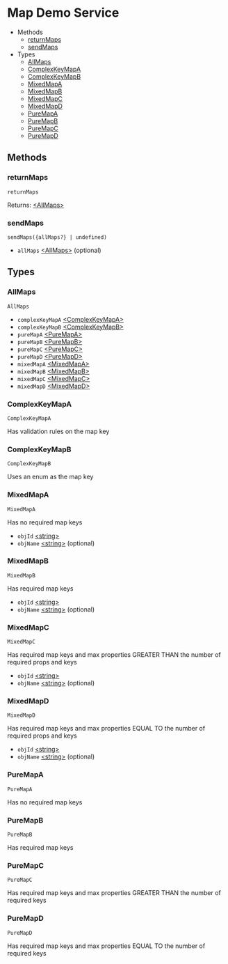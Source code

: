 <!--
This code was generated by @basketry/typescript-docs@{{version}}

Changes to this file may cause incorrect behavior and will be lost if
the code is regenerated.

To make changes to the contents of this file:
1. Edit source/path.ext
2. Run the Basketry CLI

About Basketry: https://basketry.io
About @basketry/typescript-docs: https://github.com/basketry/typescript-docs#readme
--->

# Map Demo Service

- Methods
  - [returnMaps](#returnmaps)
  - [sendMaps](#sendmaps)
- Types
  - [AllMaps](#allmaps)
  - [ComplexKeyMapA](#complexkeymapa)
  - [ComplexKeyMapB](#complexkeymapb)
  - [MixedMapA](#mixedmapa)
  - [MixedMapB](#mixedmapb)
  - [MixedMapC](#mixedmapc)
  - [MixedMapD](#mixedmapd)
  - [PureMapA](#puremapa)
  - [PureMapB](#puremapb)
  - [PureMapC](#puremapc)
  - [PureMapD](#puremapd)

## Methods

### returnMaps

`returnMaps`

Returns: [&lt;AllMaps&gt;](#allmaps)

### sendMaps

`sendMaps({allMaps?} | undefined)`

- `allMaps` [&lt;AllMaps&gt;](#allmaps) (optional)

## Types

### AllMaps

`AllMaps`

- `complexKeyMapA` [&lt;ComplexKeyMapA&gt;](#complexkeymapa)
- `complexKeyMapB` [&lt;ComplexKeyMapB&gt;](#complexkeymapb)
- `pureMapA` [&lt;PureMapA&gt;](#puremapa)
- `pureMapB` [&lt;PureMapB&gt;](#puremapb)
- `pureMapC` [&lt;PureMapC&gt;](#puremapc)
- `pureMapD` [&lt;PureMapD&gt;](#puremapd)
- `mixedMapA` [&lt;MixedMapA&gt;](#mixedmapa)
- `mixedMapB` [&lt;MixedMapB&gt;](#mixedmapb)
- `mixedMapC` [&lt;MixedMapC&gt;](#mixedmapc)
- `mixedMapD` [&lt;MixedMapD&gt;](#mixedmapd)

### ComplexKeyMapA

`ComplexKeyMapA`

Has validation rules on the map key

### ComplexKeyMapB

`ComplexKeyMapB`

Uses an enum as the map key

### MixedMapA

`MixedMapA`

Has no required map keys

- `objId` [&lt;string&gt;](https://developer.mozilla.org/en-US/docs/Web/JavaScript/Data_structures#string_type)
- `objName` [&lt;string&gt;](https://developer.mozilla.org/en-US/docs/Web/JavaScript/Data_structures#string_type) (optional)

### MixedMapB

`MixedMapB`

Has required map keys

- `objId` [&lt;string&gt;](https://developer.mozilla.org/en-US/docs/Web/JavaScript/Data_structures#string_type)
- `objName` [&lt;string&gt;](https://developer.mozilla.org/en-US/docs/Web/JavaScript/Data_structures#string_type) (optional)

### MixedMapC

`MixedMapC`

Has required map keys and max properties GREATER THAN the number of required props and keys

- `objId` [&lt;string&gt;](https://developer.mozilla.org/en-US/docs/Web/JavaScript/Data_structures#string_type)
- `objName` [&lt;string&gt;](https://developer.mozilla.org/en-US/docs/Web/JavaScript/Data_structures#string_type) (optional)

### MixedMapD

`MixedMapD`

Has required map keys and max properties EQUAL TO the number of required props and keys

- `objId` [&lt;string&gt;](https://developer.mozilla.org/en-US/docs/Web/JavaScript/Data_structures#string_type)
- `objName` [&lt;string&gt;](https://developer.mozilla.org/en-US/docs/Web/JavaScript/Data_structures#string_type) (optional)

### PureMapA

`PureMapA`

Has no required map keys

### PureMapB

`PureMapB`

Has required map keys

### PureMapC

`PureMapC`

Has required map keys and max properties GREATER THAN the number of required keys

### PureMapD

`PureMapD`

Has required map keys and max properties EQUAL TO the number of required keys
